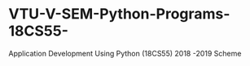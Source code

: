 # VTU-V-SEM-Python-Programs-18CS55-
Application Development Using Python (18CS55) 2018 -2019 Scheme
